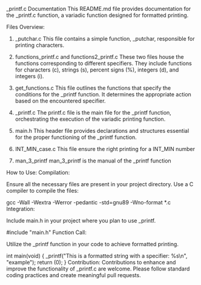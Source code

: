 _printf.c Documentation
This README.md file provides documentation for the _printf.c function, a variadic function designed for formatted printing.

Files Overview:
1. _putchar.c
This file contains a simple function, _putchar, responsible for printing characters.

2. functions_printf.c and functions2_printf.c
These two files house the functions corresponding to different specifiers. They include functions for characters (c), strings (s), percent signs (%), integers (d), and integers (i).

3. get_functions.c
This file outlines the functions that specify the conditions for the _printf function. It determines the appropriate action based on the encountered specifier.

4. _printf.c
The printf.c file is the main file for the _printf function, orchestrating the execution of the variadic printing function.

5. main.h
This header file provides declarations and structures essential for the proper functioning of the _printf function.

6. INT_MIN_case.c
This file ensure the right printing for a INT_MIN number

7. man_3_printf
man_3_printf is the manual of the _printf function

How to Use:
Compilation:

Ensure all the necessary files are present in your project directory.
Use a C compiler to compile the files:

gcc -Wall -Wextra -Werror -pedantic -std=gnu89 -Wno-format *.c
Integration:

Include main.h in your project where you plan to use _printf.

#include "main.h"
Function Call:

Utilize the _printf function in your code to achieve formatted printing.

int main(void) {
    _printf("This is a formatted string with a specifier: %s\n", "example");
    return (0);
}
Contribution:
Contributions to enhance and improve the functionality of _printf.c are welcome. Please follow standard coding practices and create meaningful pull requests.


